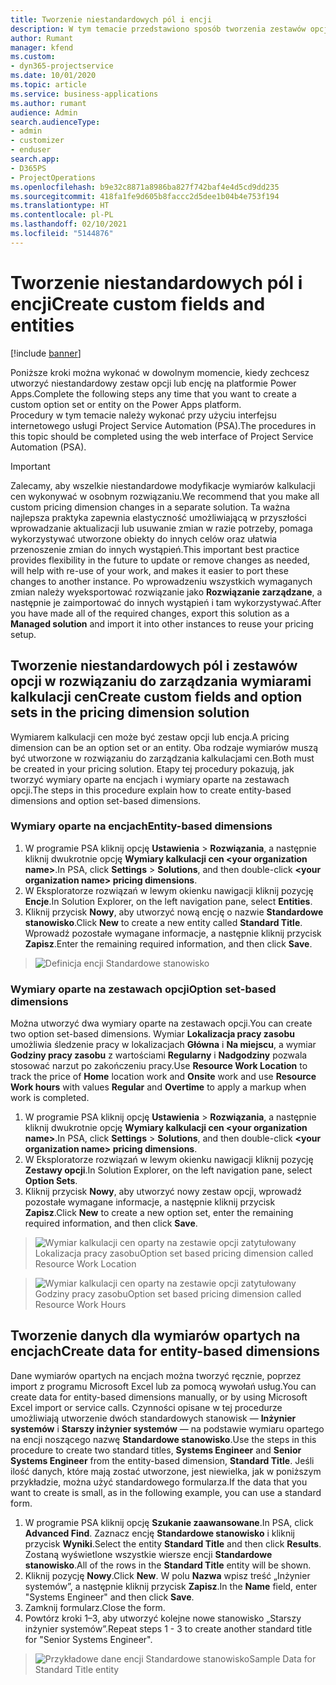 ```yaml
---
title: Tworzenie niestandardowych pól i encji
description: W tym temacie przedstawiono sposób tworzenia zestawów opcji i encji we własnym rozwiązaniu na platformie Power Apps.
author: Rumant
manager: kfend
ms.custom:
- dyn365-projectservice
ms.date: 10/01/2020
ms.topic: article
ms.service: business-applications
ms.author: rumant
audience: Admin
search.audienceType:
- admin
- customizer
- enduser
search.app:
- D365PS
- ProjectOperations
ms.openlocfilehash: b9e32c8871a8986ba827f742baf4e4d5cd9dd235
ms.sourcegitcommit: 418fa1fe9d605b8faccc2d5dee1b04b4e753f194
ms.translationtype: HT
ms.contentlocale: pl-PL
ms.lasthandoff: 02/10/2021
ms.locfileid: "5144876"
---
```

# <a name="create-custom-fields-and-entities"></a><span data-ttu-id="24356-103">Tworzenie niestandardowych pól i encji</span><span class="sxs-lookup"><span data-stu-id="24356-103">Create custom fields and entities</span></span> 

[!include [banner](../includes/psa-now-project-operations.md)]

<span data-ttu-id="24356-104">Poniższe kroki można wykonać w dowolnym momencie, kiedy zechcesz utworzyć niestandardowy zestaw opcji lub encję na platformie Power Apps.</span><span class="sxs-lookup"><span data-stu-id="24356-104">Complete the following steps any time that you want to create a custom option set or entity on the Power Apps platform.</span></span>  
<span data-ttu-id="24356-105">Procedury w tym temacie należy wykonać przy użyciu interfejsu internetowego usługi Project Service Automation (PSA).</span><span class="sxs-lookup"><span data-stu-id="24356-105">The procedures in this topic should be completed using the web interface of Project Service Automation (PSA).</span></span>

> [!IMPORTANT]
> <span data-ttu-id="24356-106">Zalecamy, aby wszelkie niestandardowe modyfikacje wymiarów kalkulacji cen wykonywać w osobnym rozwiązaniu.</span><span class="sxs-lookup"><span data-stu-id="24356-106">We recommend that you make all custom pricing dimension changes in a separate solution.</span></span> <span data-ttu-id="24356-107">Ta ważna najlepsza praktyka zapewnia elastyczność umożliwiającą w przyszłości wprowadzanie aktualizacji lub usuwanie zmian w razie potrzeby, pomaga wykorzystywać utworzone obiekty do innych celów oraz ułatwia przenoszenie zmian do innych wystąpień.</span><span class="sxs-lookup"><span data-stu-id="24356-107">This important best practice provides flexibility in the future to update or remove changes as needed, will help with re-use of your work, and makes it easier to port these changes to another instance.</span></span> <span data-ttu-id="24356-108">Po wprowadzeniu wszystkich wymaganych zmian należy wyeksportować rozwiązanie jako **Rozwiązanie zarządzane**, a następnie je zaimportować do innych wystąpień i tam wykorzystywać.</span><span class="sxs-lookup"><span data-stu-id="24356-108">After you have made all of the required changes, export this solution as a **Managed solution** and import it into other instances to reuse your pricing setup.</span></span>

  
## <a name="create-custom-fields-and-option-sets-in-the-pricing-dimension-solution"></a><span data-ttu-id="24356-109">Tworzenie niestandardowych pól i zestawów opcji w rozwiązaniu do zarządzania wymiarami kalkulacji cen</span><span class="sxs-lookup"><span data-stu-id="24356-109">Create custom fields and option sets in the pricing dimension solution</span></span>

<span data-ttu-id="24356-110">Wymiarem kalkulacji cen może być zestaw opcji lub encja.</span><span class="sxs-lookup"><span data-stu-id="24356-110">A pricing dimension can be an option set or an entity.</span></span> <span data-ttu-id="24356-111">Oba rodzaje wymiarów muszą być utworzone w rozwiązaniu do zarządzania kalkulacjami cen.</span><span class="sxs-lookup"><span data-stu-id="24356-111">Both must be created in your pricing solution.</span></span> <span data-ttu-id="24356-112">Etapy tej procedury pokazują, jak tworzyć wymiary oparte na encjach i wymiary oparte na zestawach opcji.</span><span class="sxs-lookup"><span data-stu-id="24356-112">The steps in this procedure explain how to create entity-based dimensions and option set-based dimensions.</span></span>

### <a name="entity-based-dimensions"></a><span data-ttu-id="24356-113">Wymiary oparte na encjach</span><span class="sxs-lookup"><span data-stu-id="24356-113">Entity-based dimensions</span></span>

1. <span data-ttu-id="24356-114">W programie PSA kliknij opcję **Ustawienia** > **Rozwiązania**, a następnie kliknij dwukrotnie opcję **Wymiary kalkulacji cen \<your organization name>**.</span><span class="sxs-lookup"><span data-stu-id="24356-114">In PSA, click **Settings** > **Solutions**, and then double-click **\<your organization name> pricing dimensions**.</span></span>
2. <span data-ttu-id="24356-115">W Eksploratorze rozwiązań w lewym okienku nawigacji kliknij pozycję **Encje**.</span><span class="sxs-lookup"><span data-stu-id="24356-115">In Solution Explorer, on the left navigation pane, select **Entities**.</span></span>
3. <span data-ttu-id="24356-116">Kliknij przycisk **Nowy**, aby utworzyć nową encję o nazwie **Standardowe stanowisko**.</span><span class="sxs-lookup"><span data-stu-id="24356-116">Click **New** to create a new entity called **Standard Title**.</span></span> <span data-ttu-id="24356-117">Wprowadź pozostałe wymagane informacje, a następnie kliknij przycisk **Zapisz**.</span><span class="sxs-lookup"><span data-stu-id="24356-117">Enter the remaining required information, and then click **Save**.</span></span>

> ![Definicja encji Standardowe stanowisko](media/Standard-Title-entity-definition.png)


### <a name="option-set-based-dimensions"></a><span data-ttu-id="24356-119">Wymiary oparte na zestawach opcji</span><span class="sxs-lookup"><span data-stu-id="24356-119">Option set-based dimensions</span></span> 
<span data-ttu-id="24356-120">Można utworzyć dwa wymiary oparte na zestawach opcji.</span><span class="sxs-lookup"><span data-stu-id="24356-120">You can create two option set-based dimensions.</span></span> <span data-ttu-id="24356-121">Wymiar **Lokalizacja pracy zasobu** umożliwia śledzenie pracy w lokalizacjach **Główna** i **Na miejscu**, a wymiar **Godziny pracy zasobu** z wartościami **Regularny** i **Nadgodziny** pozwala stosować narzut po zakończeniu pracy.</span><span class="sxs-lookup"><span data-stu-id="24356-121">Use **Resource Work Location** to track the price of **Home** location work and **Onsite** work and use **Resource Work hours** with values **Regular** and **Overtime** to apply a markup when work is completed.</span></span>


1. <span data-ttu-id="24356-122">W programie PSA kliknij opcję **Ustawienia** > **Rozwiązania**, a następnie kliknij dwukrotnie opcję **Wymiary kalkulacji cen \<your organization name>**.</span><span class="sxs-lookup"><span data-stu-id="24356-122">In PSA, click **Settings** > **Solutions**, and then double-click  **\<your organization name> pricing dimensions**.</span></span> 
2. <span data-ttu-id="24356-123">W Eksploratorze rozwiązań w lewym okienku nawigacji kliknij pozycję **Zestawy opcji**.</span><span class="sxs-lookup"><span data-stu-id="24356-123">In Solution Explorer, on the left navigation pane, select  **Option Sets**.</span></span> 
3. <span data-ttu-id="24356-124">Kliknij przycisk **Nowy**, aby utworzyć nowy zestaw opcji, wprowadź pozostałe wymagane informacje, a następnie kliknij przycisk **Zapisz**.</span><span class="sxs-lookup"><span data-stu-id="24356-124">Click **New** to create a new option set, enter the remaining required information, and then click **Save**.</span></span>

> ![<span data-ttu-id="24356-125">Wymiar kalkulacji cen oparty na zestawie opcji zatytułowany Lokalizacja pracy zasobu</span><span class="sxs-lookup"><span data-stu-id="24356-125">Option set based pricing dimension called Resource Work Location</span></span> ](media/Option-set-PD-called-Resource-Work-Location.png)

> ![<span data-ttu-id="24356-126">Wymiar kalkulacji cen oparty na zestawie opcji zatytułowany Godziny pracy zasobu</span><span class="sxs-lookup"><span data-stu-id="24356-126">Option set based pricing dimension called Resource Work Hours</span></span> ](media/Option-set-PD-called-Resource-Work-Hours.PNG)


## <a name="create-data-for-entity-based-dimensions"></a><span data-ttu-id="24356-127">Tworzenie danych dla wymiarów opartych na encjach</span><span class="sxs-lookup"><span data-stu-id="24356-127">Create data for entity-based dimensions</span></span>

<span data-ttu-id="24356-128">Dane wymiarów opartych na encjach można tworzyć ręcznie, poprzez import z programu Microsoft Excel lub za pomocą wywołań usług.</span><span class="sxs-lookup"><span data-stu-id="24356-128">You can create data for entity-based dimensions manually, or by using Microsoft Excel import or service calls.</span></span> <span data-ttu-id="24356-129">Czynności opisane w tej procedurze umożliwiają utworzenie dwóch standardowych stanowisk — **Inżynier systemów** i **Starszy inżynier systemów** — na podstawie wymiaru opartego na encji noszącego nazwę **Standardowe stanowisko**.</span><span class="sxs-lookup"><span data-stu-id="24356-129">Use the steps in this procedure to create two standard titles, **Systems Engineer** and **Senior Systems Engineer** from the entity-based dimension, **Standard Title**.</span></span> <span data-ttu-id="24356-130">Jeśli ilość danych, które mają zostać utworzone, jest niewielka, jak w poniższym przykładzie, można użyć standardowego formularza.</span><span class="sxs-lookup"><span data-stu-id="24356-130">If the data that you want to create is small, as in the following example, you can use a standard form.</span></span>

1. <span data-ttu-id="24356-131">W programie PSA kliknij opcję **Szukanie zaawansowane**.</span><span class="sxs-lookup"><span data-stu-id="24356-131">In PSA, click **Advanced Find**.</span></span> <span data-ttu-id="24356-132">Zaznacz encję **Standardowe stanowisko** i kliknij przycisk **Wyniki**.</span><span class="sxs-lookup"><span data-stu-id="24356-132">Select the entity **Standard Title** and then click **Results**.</span></span> <span data-ttu-id="24356-133">Zostaną wyświetlone wszystkie wiersze encji **Standardowe stanowisko**.</span><span class="sxs-lookup"><span data-stu-id="24356-133">All of the rows in the **Standard Title** entity will be shown.</span></span>
2. <span data-ttu-id="24356-134">Kliknij pozycję **Nowy**.</span><span class="sxs-lookup"><span data-stu-id="24356-134">Click **New**.</span></span> <span data-ttu-id="24356-135">W polu **Nazwa** wpisz treść „Inżynier systemów”, a następnie kliknij przycisk **Zapisz**.</span><span class="sxs-lookup"><span data-stu-id="24356-135">In the **Name** field, enter "Systems Engineer" and then click **Save**.</span></span>
3. <span data-ttu-id="24356-136">Zamknij formularz.</span><span class="sxs-lookup"><span data-stu-id="24356-136">Close the form.</span></span> 
4. <span data-ttu-id="24356-137">Powtórz kroki 1–3, aby utworzyć kolejne nowe stanowisko „Starszy inżynier systemów”.</span><span class="sxs-lookup"><span data-stu-id="24356-137">Repeat steps 1 - 3 to create another standard title for "Senior Systems Engineer".</span></span>

> ![<span data-ttu-id="24356-138">Przykładowe dane encji Standardowe stanowisko</span><span class="sxs-lookup"><span data-stu-id="24356-138">Sample Data for Standard Title entity</span></span> ](media/ST-data.png)


